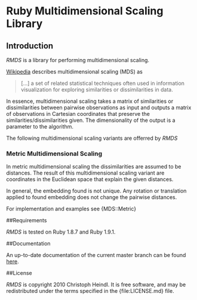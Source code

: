 # Ruby Multidimensional Scaling Library

## Introduction

*RMDS* is a library for performing multidimensional scaling. 

[Wikipedia][wiki_mds] describes multidimensional scaling (MDS) as
> [...] a set of related statistical techniques often used in information 
> visualization for exploring similarities or dissimilarities in data.

In essence, multidimensional scaling takes a matrix of similarities or dissimilarities between pairwise observations as input and outputs a matrix of observations in Cartesian coordinates that preserve the similarities/dissimilarities given. The dimensionality of the output is a parameter to the algorithm.

The following multidimensional scaling variants are offerred by *RMDS*

### Metric Multidimensional Scaling

In metric multidimensional scaling the dissimilarities are assumed to be distances. The result of this multidimensional scaling variant are coordinates in the Euclidean space that explain the given distances.

In general, the embedding found is not unique. Any rotation or translation applied to found embedding does not change the pairwise distances.

For implementation and examples see {MDS::Metric}

[wiki_mds]: http://en.wikipedia.org/wiki/Multidimensional_scaling "Wikipedia - Multidimensional Scaling"
 
##Requirements

*RMDS* is tested on Ruby 1.8.7 and Ruby 1.9.1.

##Documentation

An up-to-date documentation of the current master branch can be found [here](http://rdoc.info/github/cheind/rmds/master/frames).

##License

*RMDS* is copyright 2010 Christoph Heindl. It is free software, and may be redistributed under the terms specified in the {file:LICENSE.md} file.
